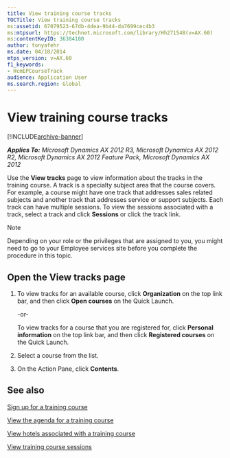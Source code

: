 ```yaml
---
title: View training course tracks
TOCTitle: View training course tracks
ms:assetid: 67079523-67db-4dea-9b44-da7699cec4b3
ms:mtpsurl: https://technet.microsoft.com/library/Hh271548(v=AX.60)
ms:contentKeyID: 36384180
author: tonyafehr
ms.date: 04/18/2014
mtps_version: v=AX.60
f1_keywords:
- HcmEPCourseTrack
audience: Application User
ms.search.region: Global
---
```


# View training course tracks 


[!INCLUDE[archive-banner](includes/archive-banner.md)]


_**Applies To:** Microsoft Dynamics AX 2012 R3, Microsoft Dynamics AX 2012 R2, Microsoft Dynamics AX 2012 Feature Pack, Microsoft Dynamics AX 2012_

Use the **View tracks** page to view information about the tracks in the training course. A track is a specialty subject area that the course covers. For example, a course might have one track that addresses sales related subjects and another track that addresses service or support subjects. Each track can have multiple sessions. To view the sessions associated with a track, select a track and click **Sessions** or click the track link.


> [!NOTE]
> <P>Depending on your role or the privileges that are assigned to you, you might need to go to your Employee services site before you complete the procedure in this topic.</P>



## Open the View tracks page

1.  To view tracks for an available course, click **Organization** on the top link bar, and then click **Open courses** on the Quick Launch.
    
    \-or-
    
    To view tracks for a course that you are registered for, click **Personal information** on the top link bar, and then click **Registered courses** on the Quick Launch.

2.  Select a course from the list.

3.  On the Action Pane, click **Contents**.

## See also

[Sign up for a training course](sign-up-for-a-training-course.md)

[View the agenda for a training course](view-the-agenda-for-a-training-course.md)

[View hotels associated with a training course](view-hotels-associated-with-a-training-course.md)

[View training course sessions](view-training-course-sessions.md)

  


